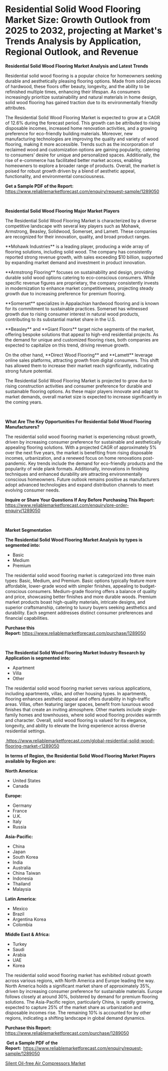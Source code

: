 <p><h1>Residential Solid Wood Flooring Market Size: Growth Outlook from 2025 to 2032, projecting at Market's Trends Analysis by Application, Regional Outlook, and Revenue</h1></p><p><strong>Residential Solid Wood Flooring Market Analysis and Latest Trends</strong></p>
<p><p>Residential solid wood flooring is a popular choice for homeowners seeking durable and aesthetically pleasing flooring options. Made from solid pieces of hardwood, these floors offer beauty, longevity, and the ability to be refinished multiple times, enhancing their lifespan. As consumers increasingly prioritize sustainability and natural materials in home design, solid wood flooring has gained traction due to its environmentally friendly attributes.</p><p>The Residential Solid Wood Flooring Market is expected to grow at a CAGR of 12.6% during the forecast period. This growth can be attributed to rising disposable incomes, increased home renovation activities, and a growing preference for eco-friendly building materials. Moreover, new manufacturing technologies are improving the quality and variety of wood flooring, making it more accessible. Trends such as the incorporation of reclaimed wood and customization options are gaining popularity, catering to consumers’ desire for unique and personalized spaces. Additionally, the rise of e-commerce has facilitated better market access, enabling homeowners to explore a broader range of products. Overall, the market is poised for robust growth driven by a blend of aesthetic appeal, functionality, and environmental consciousness.</p></p>
<p><strong>Get a Sample PDF of the Report:&nbsp;</strong> <a href="https://www.reliablemarketforecast.com/enquiry/request-sample/1289050?utm_campaign=2993&utm_medium=2&utm_source=Github&utm_content=ia&utm_term=29032025&utm_id=residential-solid-wood-flooring">https://www.reliablemarketforecast.com/enquiry/request-sample/1289050</a></p>
<p>&nbsp;</p>
<p><strong>Residential Solid Wood Flooring Major Market Players</strong></p>
<p><p>The Residential Solid Wood Flooring Market is characterized by a diverse competitive landscape with several key players such as Mohawk, Armstrong, Beasley, Solidwood, Somerset, and Lamett. These companies are recognized for their innovation, quality, and broad product ranges.</p><p>**Mohawk Industries** is a leading player, producing a wide array of flooring solutions, including solid wood. The company has consistently reported strong revenue growth, with sales exceeding $10 billion, supported by expanding market demand and investment in product innovation.</p><p>**Armstrong Flooring** focuses on sustainability and design, providing durable solid wood options catering to eco-conscious consumers. While specific revenue figures are proprietary, the company consistently invests in modernization to enhance market competitiveness, projecting steady growth due to increasing preference for premium flooring.</p><p>**Somerset** specializes in Appalachian hardwood flooring and is known for its commitment to sustainable practices. Somerset has witnessed growth due to rising consumer interest in natural wood products, contributing to its substantial market share in the U.S.</p><p>**Beasley** and **Giant Floors** target niche segments of the market, offering bespoke solutions that appeal to high-end residential projects. As the demand for unique and customized flooring rises, both companies are expected to capitalize on this trend, driving revenue growth.</p><p>On the other hand, **Direct Wood Flooring** and **Lamett** leverage online sales platforms, attracting growth from digital consumers. This shift has allowed them to increase their market reach significantly, indicating strong future potential.</p><p>The Residential Solid Wood Flooring Market is projected to grow due to rising construction activities and consumer preference for durable and sustainable flooring options. As these major players innovate and adapt to market demands, overall market size is expected to increase significantly in the coming years.</p></p>
<p>&nbsp;</p>
<p><strong>What Are The Key Opportunities For Residential Solid Wood Flooring Manufacturers?</strong></p>
<p><p>The residential solid wood flooring market is experiencing robust growth, driven by increasing consumer preference for sustainable and aesthetically appealing flooring solutions. With a projected CAGR of approximately 5% over the next five years, the market is benefiting from rising disposable incomes, urbanization, and a renewed focus on home renovations post-pandemic. Key trends include the demand for eco-friendly products and the popularity of wide plank formats. Additionally, innovations in finishing techniques and enhanced durability are attracting environmentally conscious homeowners. Future outlook remains positive as manufacturers adopt advanced technologies and expand distribution channels to meet evolving consumer needs.</p></p>
<p><strong>Inquire or Share Your Questions If Any Before Purchasing This Report:</strong> <a href="https://www.reliablemarketforecast.com/enquiry/pre-order-enquiry/1289050?utm_campaign=2993&utm_medium=2&utm_source=Github&utm_content=ia&utm_term=29032025&utm_id=residential-solid-wood-flooring">https://www.reliablemarketforecast.com/enquiry/pre-order-enquiry/1289050</a></p>
<p>&nbsp;</p>
<p><strong>Market Segmentation</strong></p>
<p><strong>The Residential Solid Wood Flooring Market Analysis by types is segmented into:</strong></p>
<p><ul><li>Basic</li><li>Medium</li><li>Premium</li></ul></p>
<p><p>The residential solid wood flooring market is categorized into three main types: Basic, Medium, and Premium. Basic options typically feature more affordable, lower-grade wood with simpler finishes, appealing to budget-conscious consumers. Medium-grade flooring offers a balance of quality and price, showcasing better finishes and more durable woods. Premium market products boast high-quality materials, intricate designs, and superior craftsmanship, catering to luxury buyers seeking aesthetics and durability. Each segment addresses distinct consumer preferences and financial capabilities.</p></p>
<p><strong>Purchase this Report:&nbsp;</strong><a href="https://www.reliablemarketforecast.com/purchase/1289050?utm_campaign=2993&utm_medium=2&utm_source=Github&utm_content=ia&utm_term=29032025&utm_id=residential-solid-wood-flooring">https://www.reliablemarketforecast.com/purchase/1289050</a></p>
<p>&nbsp;</p>
<p><strong>The Residential Solid Wood Flooring Market Industry Research by Application is segmented into:</strong></p>
<p><ul><li>Apartment</li><li>Villa</li><li>Other</li></ul></p>
<p><p>The residential solid wood flooring market serves various applications, including apartments, villas, and other housing types. In apartments, flooring enhances aesthetic appeal and offers durability in high-traffic areas. Villas, often featuring larger spaces, benefit from luxurious wood finishes that create an inviting atmosphere. Other markets include single-family homes and townhouses, where solid wood flooring provides warmth and character. Overall, solid wood flooring is valued for its elegance, longevity, and ability to elevate the living experience across diverse residential settings.</p></p>
<p><a href="https://www.reliablemarketforecast.com/global-residential-solid-wood-flooring-market-r1289050?utm_campaign=2993&utm_medium=2&utm_source=Github&utm_content=ia&utm_term=29032025&utm_id=residential-solid-wood-flooring">&nbsp;https://www.reliablemarketforecast.com/global-residential-solid-wood-flooring-market-r1289050</a></p>
<p><strong>In terms of Region, the Residential Solid Wood Flooring Market Players available by Region are:</strong></p>
<p>
    <p> <strong> North America: </strong>
        <ul>
            <li>United States</li>
            <li>Canada</li>
        </ul>
        </p> 
    <p> <strong> Europe: </strong>
        <ul>
            <li>Germany</li>
            <li>France</li>
            <li>U.K.</li>
            <li>Italy</li>
            <li>Russia</li>
        </ul>
        </p> 
    <p> <strong> Asia-Pacific: </strong>
        <ul>
            <li>China</li>
            <li>Japan</li>
            <li>South Korea</li>
            <li>India</li>
            <li>Australia</li>
            <li>China Taiwan</li>
            <li>Indonesia</li>
            <li>Thailand</li>
            <li>Malaysia</li>
        </ul>
        </p> 
    <p> <strong> Latin America: </strong>
        <ul>
            <li>Mexico</li>
            <li>Brazil</li>
            <li>Argentina Korea</li>
            <li>Colombia</li>
        </ul>
        </p> 
    <p> <strong> Middle East & Africa: </strong>
        <ul>
            <li>Turkey</li>
            <li>Saudi</li>
            <li>Arabia</li>
            <li>UAE</li>
            <li>Korea</li>
        </ul>
    </p>
    </p>
<p><p>The residential solid wood flooring market has exhibited robust growth across various regions, with North America and Europe leading the way. North America holds a significant market share of approximately 35%, driven by increasing consumer preference for sustainable materials. Europe follows closely at around 30%, bolstered by demand for premium flooring solutions. The Asia-Pacific region, particularly China, is rapidly growing, expected to capture 25% of the market share as urbanization and disposable incomes rise. The remaining 10% is accounted for by other regions, indicating a shifting landscape in global demand dynamics.</p></p>
<p><strong>Purchase this Report: </strong><a href="https://www.reliablemarketforecast.com/purchase/1289050?utm_campaign=2993&utm_medium=2&utm_source=Github&utm_content=ia&utm_term=29032025&utm_id=residential-solid-wood-flooring">https://www.reliablemarketforecast.com/purchase/1289050</a></p>
<p>&nbsp;<strong>Get a Sample PDF of the Report:&nbsp;&nbsp;</strong><a href="https://www.reliablemarketforecast.com/enquiry/request-sample/1289050?utm_campaign=2993&utm_medium=2&utm_source=Github&utm_content=ia&utm_term=29032025&utm_id=residential-solid-wood-flooring">https://www.reliablemarketforecast.com/enquiry/request-sample/1289050</a></p>
<p><strong></strong></p>
<p><p><a href="https://github.com/xalatieusope/Market-Research-Report-List-1/blob/main/silent-oil-free-air-compressors-market.md?utm_campaign=2993&utm_medium=2&utm_source=Github&utm_content=ia&utm_term=29032025&utm_id=residential-solid-wood-flooring">Silent Oil-free Air Compressors Market</a></p></p>